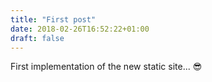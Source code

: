 ```yaml
---
title: "First post"
date: 2018-02-26T16:52:22+01:00
draft: false
---
```


First implementation of the new static site... :sunglasses:
